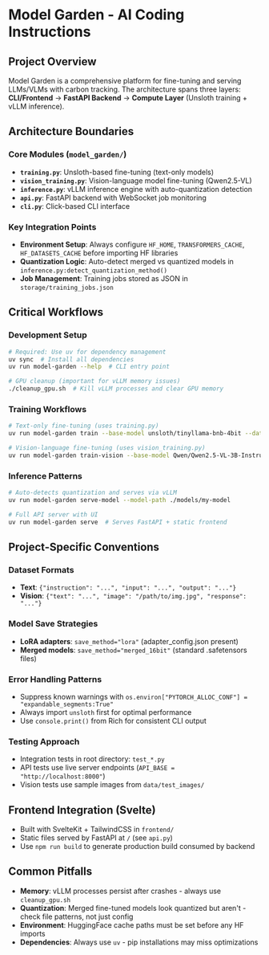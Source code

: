 # Model Garden - AI Coding Instructions

## Project Overview
Model Garden is a comprehensive platform for fine-tuning and serving LLMs/VLMs with carbon tracking. The architecture spans three layers: **CLI/Frontend** → **FastAPI Backend** → **Compute Layer** (Unsloth training + vLLM inference).

## Architecture Boundaries

### Core Modules (`model_garden/`)
- **`training.py`**: Unsloth-based fine-tuning (text-only models)
- **`vision_training.py`**: Vision-language model fine-tuning (Qwen2.5-VL)  
- **`inference.py`**: vLLM inference engine with auto-quantization detection
- **`api.py`**: FastAPI backend with WebSocket job monitoring
- **`cli.py`**: Click-based CLI interface

### Key Integration Points
- **Environment Setup**: Always configure `HF_HOME`, `TRANSFORMERS_CACHE`, `HF_DATASETS_CACHE` before importing HF libraries
- **Quantization Logic**: Auto-detect merged vs quantized models in `inference.py:detect_quantization_method()`
- **Job Management**: Training jobs stored as JSON in `storage/training_jobs.json`

## Critical Workflows

### Development Setup
```bash
# Required: Use uv for dependency management
uv sync  # Install all dependencies
uv run model-garden --help  # CLI entry point

# GPU cleanup (important for vLLM memory issues)
./cleanup_gpu.sh  # Kill vLLM processes and clear GPU memory
```

### Training Workflows
```bash
# Text-only fine-tuning (uses training.py)
uv run model-garden train --base-model unsloth/tinyllama-bnb-4bit --dataset ./data/sample.jsonl

# Vision-language fine-tuning (uses vision_training.py) 
uv run model-garden train-vision --base-model Qwen/Qwen2.5-VL-3B-Instruct --dataset ./data/vision.jsonl
```

### Inference Patterns
```bash
# Auto-detects quantization and serves via vLLM
uv run model-garden serve-model --model-path ./models/my-model

# Full API server with UI
uv run model-garden serve  # Serves FastAPI + static frontend
```

## Project-Specific Conventions

### Dataset Formats
- **Text**: `{"instruction": "...", "input": "...", "output": "..."}`
- **Vision**: `{"text": "...", "image": "/path/to/img.jpg", "response": "..."}`

### Model Save Strategies
- **LoRA adapters**: `save_method="lora"` (adapter_config.json present)
- **Merged models**: `save_method="merged_16bit"` (standard .safetensors files)

### Error Handling Patterns
- Suppress known warnings with `os.environ["PYTORCH_ALLOC_CONF"] = "expandable_segments:True"`
- Always import `unsloth` first for optimal performance
- Use `console.print()` from Rich for consistent CLI output

### Testing Approach
- Integration tests in root directory: `test_*.py`
- API tests use live server endpoints (`API_BASE = "http://localhost:8000"`)
- Vision tests use sample images from `data/test_images/`

## Frontend Integration (Svelte)
- Built with SvelteKit + TailwindCSS in `frontend/`
- Static files served by FastAPI at `/` (see `api.py`)
- Use `npm run build` to generate production build consumed by backend

## Common Pitfalls
- **Memory**: vLLM processes persist after crashes - always use `cleanup_gpu.sh`
- **Quantization**: Merged fine-tuned models look quantized but aren't - check file patterns, not just config
- **Environment**: HuggingFace cache paths must be set before any HF imports
- **Dependencies**: Always use `uv` - pip installations may miss optimizations